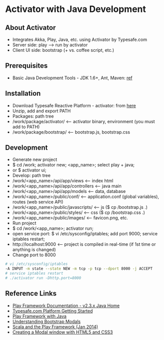 # Activator with Java Development
## About Activator
* Integrates Akka, Play, Java, etc. using Activator by Typesafe.com
* Server side: play --> run by activator
* Client UI side: bootstrap (+ vs. coffee script, etc.)

## Prerequisites
* Basic Java Development Tools - JDK 1.6+, Ant, Maven: [ref](https://github.com/kimduho/javadev/wiki/Basic-Java-Development-Tools)

## Installation
* Download Typesafe Reactive Platform - activator: from [here](http://downloads.typesafe.com/typesafe-activator/1.2.10/typesafe-activator-1.2.10.zip?_ga=1.71404948.682380747.1414621816)
* Unzip, add and export PATH
* Packages: path tree
 * /work/package/activator/  <-- activator binary, environment (you must add to PATH)
 * /work/package/bootstrap/  <-- bootstrap.js, bootstrap.css

## Development
* Generate new project
 * $ cd /work; activator new; <app_name>; select play + java;
 * or $ activator ui;
* Develop: path tree
 * /work/<app_name>/api/app/views        <-- index html
 * /work/<app_name>/api/app/controllers  <-- java main
 * /work/<app_name>/api/app/models       <-- data, database
 * /work/<app_name>/public/conf/         <-- application.conf (global variables), routes (web service API)
 * /work/<app_name>/public/javascripts/  <-- js ($ cp <path>/bootstrap.js .)
 * /work/<app_name>/public/styles/       <-- css ($ cp <path>/bootstrap.css .)
 * /work/<app_name>/public/images/       <-- favicon.png, etc.
* Run project
 * $ cd /work/<app_name>; activator run;
 * open service port: $ vi /etc/sysconfig/iptables; add port 9000; service iptables restart;
 * http://localhost:9000  <-- project is compiled in real-time (if 1st time or anything is changed)
* Change port to 8000
```sh
# vi /etc/sysconfig/iptables
-A INPUT -m state --state NEW -m tcp -p tcp --dport 8000 -j ACCEPT
# service iptables restart
# ./activator run -Dhttp.port=8000
```

## Reference Links
* [Play Framework Documentation - v2.3.x Java Home](https://www.playframework.com/documentation/2.3.x/JavaHome)
* [Typesafe.com Platform Getting Started](https://typesafe.com/platform/getstarted)
* [Play Framework with Java](https://www.playframework.com/documentation/2.0/JavaTodoList)
* [Understanding Bootstrap Modals](http://www.sitepoint.com/understanding-bootstrap-modals/)
* [Scala and the Play Framework (Jan 2014)](http://sett.ociweb.com/sett/settJan2014.html)
* [Creating a Modal window with HTML5 and CSS3](http://www.webdesignerdepot.com/2012/10/creating-a-modal-window-with-html5-and-css3/)

